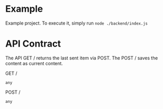 # Example

Example project. To execute it, simply run `node ./backend/index.js`

# API Contract

The API GET / returns the last sent item via POST. The POST / saves the content as current content.

GET /

```
any
```

POST /

```
any
```